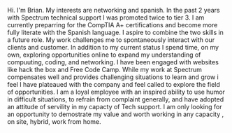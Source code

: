 Hi.  I'm Brian.  My interests are networking and spanish.  In the past 2 years with Spectrum technical support I was promoted twice to tier 3.  I am currently preparring for the CompTIA A+ certifications and become more fully literate with the Spanish language.  I aspire to combine the two skills in a future role.  My work challenges me to spontaneously interact with our clients and customer.   In addition to my current status I spend time, on my own, exploring opportunities online to expand my understanding of compuuting, coding, and networking.  I have been engaged with websites like hack the box and Free Code Camp.
While my work at Spectrum compensates well and provides challenging situations to learn and grow i feel I have plateaued with the company and feel called to explore the field of opportunities.
I am a loyal employee with an inspired ability to use humor in difficult situations, to refrain from complaint generally, and have adopted an attitude of servility in my capacty of Tech support.
I am only looking for an opportunity to demostrate my value and worth working in any capacity , on site, hybrid, work from home.  

